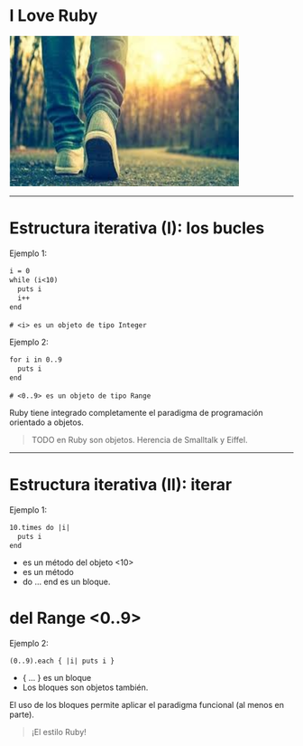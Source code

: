 
# I Love Ruby

![](./images/caminar.png)

---

# Estructura iterativa (I): los bucles

Ejemplo 1:
```
i = 0
while (i<10)
  puts i
  i++
end

# <i> es un objeto de tipo Integer
```

Ejemplo 2:

```
for i in 0..9
  puts i
end

# <0..9> es un objeto de tipo Range
```

Ruby tiene integrado completamente el paradigma de programación orientado a objetos.

> TODO en Ruby son objetos. Herencia de Smalltalk y Eiffel.

---

# Estructura iterativa (II): iterar

Ejemplo 1:

```
10.times do |i|
  puts i
end
```

* <times> es un método del objeto <10>
* <each> es un método
* do ... end es un bloque.

# del Range <0..9>

Ejemplo 2:

```
(0..9).each { |i| puts i }
```

* { ... } es un bloque
* Los bloques son objetos también.

El uso de los bloques permite aplicar el paradigma funcional (al menos en parte).

> ¡El estilo Ruby!
